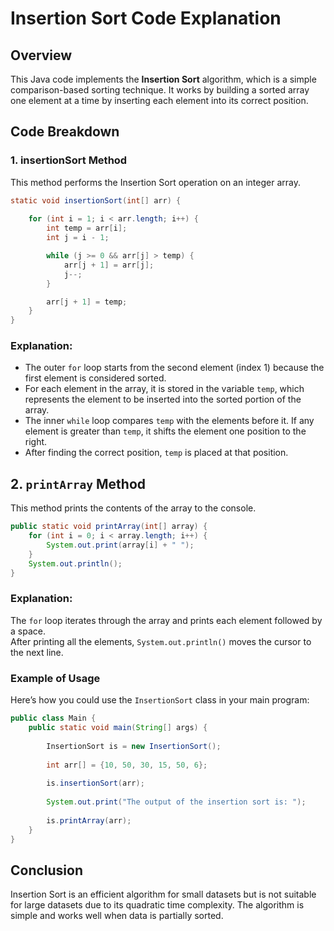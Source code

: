 # Insertion Sort Code Explanation

## Overview
This Java code implements the **Insertion Sort** algorithm, which is a simple comparison-based sorting technique. It works by building a sorted array one element at a time by inserting each element into its correct position.

## Code Breakdown

### 1. **insertionSort Method**

This method performs the Insertion Sort operation on an integer array.

```java
static void insertionSort(int[] arr) {
    
    for (int i = 1; i < arr.length; i++) {
        int temp = arr[i];   
        int j = i - 1;       

        while (j >= 0 && arr[j] > temp) {
            arr[j + 1] = arr[j];  
            j--;                   
        }

        arr[j + 1] = temp;
    }
}
```

### Explanation:

- The outer `for` loop starts from the second element (index 1) because the first element is considered sorted.
- For each element in the array, it is stored in the variable `temp`, which represents the element to be inserted into the sorted portion of the array.
- The inner `while` loop compares `temp` with the elements before it. If any element is greater than `temp`, it shifts the element one position to the right.
- After finding the correct position, `temp` is placed at that position.

## 2. `printArray` Method
This method prints the contents of the array to the console.
```java
public static void printArray(int[] array) {
    for (int i = 0; i < array.length; i++) {
        System.out.print(array[i] + " ");  
    }
    System.out.println();  
}
```

### Explanation:
The `for` loop iterates through the array and prints each element followed by a space.  
After printing all the elements, `System.out.println()` moves the cursor to the next line.

### Example of Usage
Here’s how you could use the `InsertionSort` class in your main program:

```java
public class Main {
    public static void main(String[] args) {
    
        InsertionSort is = new InsertionSort();
        
        int arr[] = {10, 50, 30, 15, 50, 6};
        
        is.insertionSort(arr);
        
        System.out.print("The output of the insertion sort is: ");
        
        is.printArray(arr);
    }
}
```

## Conclusion

Insertion Sort is an efficient algorithm for small datasets but is not suitable for large datasets due to its quadratic time complexity. The algorithm is simple and works well when data is partially sorted.

